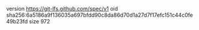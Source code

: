 version https://git-lfs.github.com/spec/v1
oid sha256:6a5186a9f136035a697bfdd90c8da86d70d1a27d7f17efc151c44c0fe49b23fd
size 972
